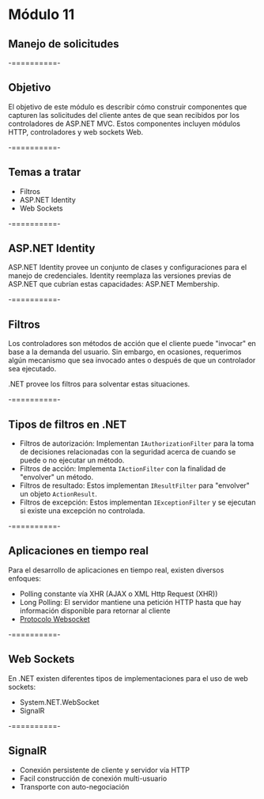 # Módulo 11
## Manejo de solicitudes

-==========-

## Objetivo

El objetivo de este módulo es describir cómo construir componentes que capturen las solicitudes del cliente antes de que sean recibidos por los controladores de ASP.NET MVC. Estos componentes incluyen módulos HTTP, controladores y web sockets Web.

-==========-

## Temas a tratar

* Filtros
* ASP.NET Identity
* Web Sockets

-==========-

## ASP.NET Identity

ASP.NET Identity provee un conjunto de clases y configuraciones para el manejo de credenciales. Identity reemplaza las versiones previas de ASP.NET que cubrían estas capacidades: ASP.NET Membership. 

-==========-

## Filtros

Los controladores son métodos de acción que el cliente puede "invocar" en base a la demanda del usuario. Sin embargo, en ocasiones, requerimos algún mecanismo que sea invocado antes o después de que un controlador sea ejecutado. 

.NET provee los filtros para solventar estas situaciones.

-==========-

## Tipos de filtros en .NET

* Filtros de autorización: Implementan `IAuthorizationFilter` para la toma de decisiones relacionadas con la seguridad acerca de cuando se puede o no ejecutar un método.
* Filtros de acción: Implementa  `IActionFilter` con la finalidad de "envolver" un método.
* Filtros de resultado: Estos implementan `IResultFilter` para "envolver" un objeto `ActionResult`.
* Filtros de excepción: Estos implementan `IExceptionFilter` y se ejecutan si existe una excepción no controlada.

-==========-

## Aplicaciones en tiempo real

Para el desarrollo de aplicaciones en tiempo real, existen diversos enfoques:

* Polling constante vía XHR (AJAX o XML Http Request (XHR))
* Long Polling: El servidor mantiene una petición HTTP hasta que hay información disponible para retornar al cliente
* [Protocolo Websocket](https://developer.mozilla.org/en-US/docs/Web/API/WebSockets_API/Writing_WebSocket_servers)

-==========-

## Web Sockets

En .NET existen diferentes tipos de implementaciones para el uso de web sockets:

* System.NET.WebSocket
* SignalR

-==========-

## SignalR

* Conexión persistente de cliente y servidor vía HTTP
* Facil construcción de conexión multi-usuario
* Transporte con auto-negociación